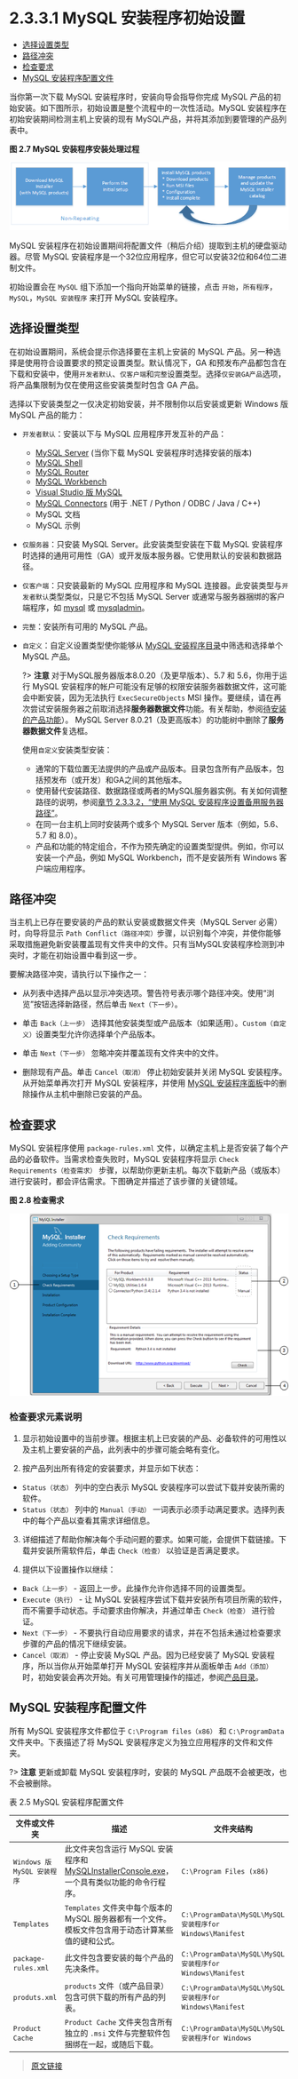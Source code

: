 # 2.3.3.1 MySQL 安装程序初始设置

- [选择设置类型](/2/2.3/2.3.3/2.3.3.1/mysql-installer-setup?id=选择设置类型)
- [路径冲突](/2/2.3/2.3.3/2.3.3.1/mysql-installer-setup?id=路径冲突)
- [检查要求](/2/2.3/2.3.3/2.3.3.1/mysql-installer-setup?id=检查要求)
- [MySQL 安装程序配置文件](/2/2.3/2.3.3/2.3.3.1/mysql-installer-setup?id=MySQL-安装程序配置文件)

当你第一次下载 MySQL 安装程序时，安装向导会指导你完成 MySQL 产品的初始安装。如下图所示，初始设置是整个流程中的一次性活动。MySQL 安装程序在初始安装期间检测主机上安装的现有 MySQL产品，并将其添加到要管理的产品列表中。

**图 2.7 MySQL 安装程序安装处理过程**

![MySQL 安装程序Process Overview](../../../_media/mi-process-overview.png)

MySQL 安装程序在初始设置期间将配置文件（稍后介绍）提取到主机的硬盘驱动器。尽管 MySQL 安装程序是一个32位应用程序，但它可以安装32位和64位二进制文件。

初始设置会在 `MySQL` 组下添加一个指向开始菜单的链接，点击 `开始`，`所有程序`，`MySQL`，`MySQL 安装程序` 来打开 MySQL 安装程序。

## 选择设置类型

在初始设置期间，系统会提示你选择要在主机上安装的 MySQL 产品。另一种选择是使用符合设置要求的预定设置类型。默认情况下，GA 和预发布产品都包含在下载和安装中，使用`开发者默认`、`仅客户端`和`完整`设置类型。选择`仅安装GA产品`选项，将产品集限制为仅在使用这些安装类型时包含 GA 产品。

选择以下安装类型之一仅决定初始安装，并不限制你以后安装或更新 Windows 版 MySQL 产品的能力：

- `开发者默认`：安装以下与 MySQL 应用程序开发互补的产品：

  - [MySQL Server](https://dev.mysql.com/doc/) (当你下载 MySQL 安装程序时选择安装的版本)
  - [MySQL Shell](https://dev.mysql.com/doc/mysql-shell/8.0/en/)
  - [MySQL Router](https://dev.mysql.com/doc/mysql-router/8.0/en/)
  - [MySQL Workbench](/31/workbench)
  - [Visual Studio 版 MySQL](https://dev.mysql.com/doc/visual-studio/en/)
  - [MySQL Connectors](https://dev.mysql.com/doc/index-connectors.html) (用于 .NET / Python / ODBC / Java / C++)
  - MySQL 文档
  - MySQL 示例

- `仅服务器`：只安装 MySQL Server。此安装类型安装在下载 MySQL 安装程序时选择的通用可用性（GA）或开发版本服务器。它使用默认的安装和数据路径。

- `仅客户端`：只安装最新的 MySQL 应用程序和 MySQL 连接器。此安装类型与`开发者默认`类型类似，只是它不包括 MySQL Server 或通常与服务器捆绑的客户端程序，如 [mysql](/4/4.5/4.5.1/mysql) 或 [mysqladmin](/4/4.5/4.5.2/mysqladmin)。

- `完整`：安装所有可用的 MySQL 产品。

- `自定义`：自定义设置类型使你能够从 [MySQL 安装程序目录](/2/2.3/2.3.4/2.3.3.4/mysql-installer-catalog-dashboard?id=产品目录)中筛选和选择单个 MySQL 产品。

  ?> **注意** 对于MySQL服务器版本8.0.20（及更早版本）、5.7 和 5.6，你用于运行 MySQL 安装程序的帐户可能没有足够的权限安装服务器数据文件，这可能会中断安装，因为无法执行 `ExecSecureObjects` MSI 操作。要继续，请在再次尝试安装服务器之前取消选择**服务器数据文件**功能。有关帮助，参阅[待安装的产品功能](/2/2.3/2.3.3/2.3.3.3/mysql-installer-workflow)）。
  MySQL Server 8.0.21（及更高版本）的功能树中删除了**服务器数据文件**复选框。

  使用`自定义`安装类型安装：

  - 通常的下载位置无法提供的产品或产品版本。目录包含所有产品版本，包括预发布（或开发）和GA之间的其他版本。
  - 使用替代安装路径、数据路径或两者的MySQL服务器实例。有关如何调整路径的说明，参阅[章节 2.3.3.2，“使用 MySQL 安装程序设置备用服务器路径”](/2/2.3/2.3.3/2.3.3.2/mysql-installer-change-path-proc)。
  - 在同一台主机上同时安装两个或多个 MySQL Server 版本（例如，5.6、5.7 和 8.0）。
  - 产品和功能的特定组合，不作为预先确定的设置类型提供。例如，你可以安装一个产品，例如 MySQL Workbench，而不是安装所有 Windows 客户端应用程序。

## 路径冲突

当主机上已存在要安装的产品的默认安装或数据文件夹（MySQL Server 必需）时，向导将显示 `Path Conflict（路径冲突）`步骤，以识别每个冲突，并使你能够采取措施避免新安装覆盖现有文件夹中的文件。只有当MySQL安装程序检测到冲突时，才能在初始设置中看到这一步。

要解决路径冲突，请执行以下操作之一：

- 从列表中选择产品以显示冲突选项。警告符号表示哪个路径冲突。使用“浏览”按钮选择新路径，然后单击 `Next（下一步）`。

- 单击 `Back（上一步）` 选择其他安装类型或产品版本（如果适用）。`Custom（自定义）`设置类型允许你选择单个产品版本。

- 单击  `Next（下一步）` 忽略冲突并覆盖现有文件夹中的文件。

- 删除现有产品。单击 `Cancel（取消）` 停止初始安装并关闭 MySQL 安装程序。从开始菜单再次打开 MySQL 安装程序，并使用 [MySQL 安装程序面板](/2/2.3/2.3.3/2.3.3.4/mysql-installer-catalog-dashboard?id=MySQL-安装程序面板)中的删除操作从主机中删除已安装的产品。

## 检查要求

MySQL 安装程序使用 `package-rules.xml` 文件，以确定主机上是否安装了每个产品的必备软件。当需求检查失败时，MySQL 安装程序将显示 `Check Requirements（检查需求）` 步骤，以帮助你更新主机。每次下载新产品（或版本）进行安装时，都会评估需求。下图确定并描述了该步骤的关键领域。

**图 2.8 检查需求**

![Check Requirements](../../../_media/mi-requirements-annotated.png)

### 检查要求元素说明

1. 显示初始设置中的当前步骤。根据主机上已安装的产品、必备软件的可用性以及主机上要安装的产品，此列表中的步骤可能会略有变化。

2. 按产品列出所有待定的安装要求，并显示如下状态：

- `Status（状态）` 列中的空白表示 MySQL 安装程序可以尝试下载并安装所需的软件。
- `Status（状态）` 列中的 `Manual（手动）` 一词表示必须手动满足要求。选择列表中的每个产品以查看其需求详细信息。

3. 详细描述了帮助你解决每个手动问题的要求。如果可能，会提供下载链接。下载并安装所需软件后，单击 `Check（检查）` 以验证是否满足要求。

4. 提供以下设置操作以继续：

- `Back（上一步）` - 返回上一步。此操作允许你选择不同的设置类型。
- `Execute（执行）` - 让 MySQL 安装程序尝试下载并安装所有项目所需的软件，而不需要手动状态。手动要求由你解决，并通过单击 `Check（检查）` 进行验证。
- `Next（下一步）` - 不要执行自动应用要求的请求，并在不包括未通过检查要求步骤的产品的情况下继续安装。
- `Cancel（取消）` - 停止安装 MySQL 产品。因为已经安装了 MySQL 安装程序，所以当你从开始菜单打开 MySQL 安装程序并从面板单击 `Add（添加）` 时，初始安装会再次开始。有关可用管理操作的描述，参阅[产品目录](/2/2.3/2.3.3/2.3.3.4/mysql-installer-catalog-dashboard?id=产品目录)。

## MySQL 安装程序配置文件

所有 MySQL 安装程序文件都位于 `C:\Program files（x86）` 和 `C:\ProgramData` 文件夹中。下表描述了将 MySQL 安装程序定义为独立应用程序的文件和文件夹。

?> **注意** 更新或卸载 MySQL 安装程序时，安装的 MySQL 产品既不会被更改，也不会被删除。

表 2.5 MySQL 安装程序配置文件

|文件或文件夹|描述|文件夹结构|
|--|--|--|
|`Windows 版 MySQL 安装程序`|此文件夹包含运行 MySQL 安装程序和 [MySQLInstallerConsole.exe](/2/2.3/2.3.3/2.3.3.5/MySQLInstallerConsole)，一个具有类似功能的命令行程序。|`C:\Program Files (x86)`|
|`Templates`|`Templates` 文件夹中每个版本的 MySQL 服务器都有一个文件。模板文件包含用于动态计算某些值的键和公式。|`C:\ProgramData\MySQL\MySQL 安装程序for Windows\Manifest`|
|`package-rules.xml`|此文件包含要安装的每个产品的先决条件。|`C:\ProgramData\MySQL\MySQL 安装程序for Windows\Manifest`|
|`produts.xml`|`products` 文件（或产品目录）包含可供下载的所有产品的列表。|`C:\ProgramData\MySQL\MySQL 安装程序for Windows\Manifest`|
|`Product Cache`|`Product Cache` 文件夹包含所有独立的 `.msi` 文件与完整软件包捆绑在一起，或随后下载。|`C:\ProgramData\MySQL\MySQL 安装程序for Windows`|

> [原文链接](https://dev.mysql.com/doc/refman/8.0/en/mysql-installer-setup.html)

